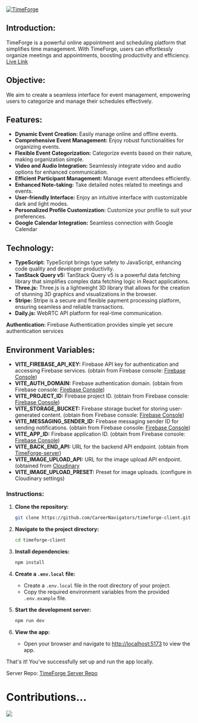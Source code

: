 <a href="https://timeforge.vercel.app/" target="_blank" rel="noopener" align="center">
  <picture>
    <source media="(prefers-color-scheme: dark)" alt="TimeForge" srcset="https://res.cloudinary.com/dv2wmpi4s/image/upload/v1709745106/ssimcufvedhry2knorma.png" align="center"/>
    <img alt="TimeForge" src="https://res.cloudinary.com/dv2wmpi4s/image/upload/v1709745106/ssimcufvedhry2knorma.png" align="center"/>
  </picture>
</a>

## Introduction:

TimeForge is a powerful online appointment and scheduling platform that simplifies time management. With TimeForge, users can effortlessly organize meetings and appointments, boosting productivity and efficiency.
[Live Link](https://timeforge.vercel.app/)

## Objective:

We aim to create a seamless interface for event management, empowering users to categorize and manage their schedules effectively.

## Features:

- **Dynamic Event Creation:** Easily manage online and offline events.
- **Comprehensive Event Management:** Enjoy robust functionalities for organizing events.
- **Flexible Event Categorization:** Categorize events based on their nature, making organization simple.
- **Video and Audio Integration:** Seamlessly integrate video and audio options for enhanced communication.
- **Efficient Participant Management:** Manage event attendees efficiently.
- **Enhanced Note-taking:** Take detailed notes related to meetings and events.
- **User-friendly Interface:** Enjoy an intuitive interface with customizable dark and light modes.
- **Personalized Profile Customization:** Customize your profile to suit your preferences.
- **Google Calendar Integration:** Seamless connection with Google Calendar

## Technology:

- **TypeScript:** TypeScript brings type safety to JavaScript, enhancing code quality and developer productivity.
- **TanStack Query v5:** TanStack Query v5 is a powerful data fetching library that simplifies complex data fetching logic in React applications.
- **Three.js:** Three.js is a lightweight 3D library that allows for the creation of stunning 3D graphics and visualizations in the browser.
- **Stripe:** Stripe is a secure and flexible payment processing platform, ensuring seamless and reliable transactions.
- **Daily.js:** WebRTC API platform for real-time communication.

**Authentication:** Firebase Authentication provides simple yet secure authentication services

## Environment Variables:

- **VITE_FIREBASE_API_KEY:** Firebase API key for authentication and accessing Firebase services. (obtain from Firebase console: [Firebase Console](https://console.firebase.google.com/))
- **VITE_AUTH_DOMAIN:** Firebase authentication domain. (obtain from Firebase console: [Firebase Console](https://console.firebase.google.com/))
- **VITE_PROJECT_ID:** Firebase project ID. (obtain from Firebase console: [Firebase Console](https://console.firebase.google.com/))
- **VITE_STORAGE_BUCKET:** Firebase storage bucket for storing user-generated content. (obtain from Firebase console: [Firebase Console](https://console.firebase.google.com/))
- **VITE_MESSAGING_SENDER_ID:** Firebase messaging sender ID for sending notifications. (obtain from Firebase console: [Firebase Console](https://console.firebase.google.com/))
- **VITE_APP_ID:** Firebase application ID. (obtain from Firebase console: [Firebase Console](https://console.firebase.google.com/))
- **VITE_BACK_END_API:** URL for the backend API endpoint. (obtain from [TimeForge-server](https://github.com/CareerNavigators/timeforge-server))
- **VITE_IMAGE_UPLOAD_API:** URL for the image upload API endpoint. (obtained from [Cloudinary](https://cloudinary.com/)
- **VITE_IMAGE_UPLOAD_PRESET:** Preset for image uploads. (configure in Cloudinary settings)

### Instructions:

1. **Clone the repository:**

   ```bash
   git clone https://github.com/CareerNavigators/timeforge-client.git
   ```

2. **Navigate to the project directory:**

   ```bash
   cd timeforge-client
   ```

3. **Install dependencies:**

   ```bash
   npm install
   ```

4. **Create a `.env.local` file:**

   - Create a `.env.local` file in the root directory of your project.
   - Copy the required environment variables from the provided `.env.example` file.

5. **Start the development server:**

   ```bash
   npm run dev
   ```

6. **View the app:**

   - Open your browser and navigate to [http://localhost:5173](http://localhost:5173) to view the app.

That's it! You've successfully set up and run the app locally.

Server Repo: [TimeForge Server Repo](https://github.com/CareerNavigators/timeforge-server)

# Contributions…

<a href="https://github.com/CareerNavigators/timeforge-client/graphs/contributors">
  <img src="https://contrib.rocks/image?repo=CareerNavigators/timeforge-client" />
</a>

